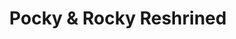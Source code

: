 ---
title: 'Pocky & Rocky Reshrined'
platform: switch
genre:
  - shmup
digital: false
physical: true
guide: false
pending: true
posted: 2022-08-09
---